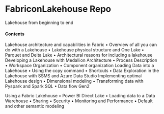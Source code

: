 # FabriconLakehouse Repo
Lakehouse from beginning to end 



#### Contents 
Lakehouse architecture and capabilities in Fabric
•	Overview of all you can do with a Lakehouse
•	Lakehouse physical structure and One Lake 
•	Parquet and Delta Lake
•	Architectural reasons for including a lakehouse
Developing a Lakehouse with Medallion Architecture
•	Process Description
•	Workspace Organization
•	Component organization
Loading Data into a Lakehouse
•	Using the copy command
•	Shortcuts
•	Data Exploration in the Lakehouse with SSMS and Azure Data Studio
Implementing optimal Lakehouse design
•	Dimensional modeling 
•	Transforming data with Pyspark and Spark SQL
•	Data flow Gen2

Using a Fabric Lakehouse
•	Power BI Direct Lake 
•	Loading data to a Data Warehouse
•	Sharing
•	Security
•	Monitoring and Performance
•	Default and other semantic modeling
